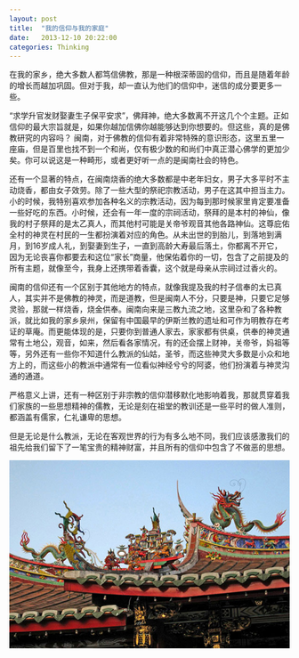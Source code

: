 ```yaml
---
layout: post
title:  "我的信仰与我的家庭"
date:   2013-12-10 20:22:00
categories: Thinking
---
```





在我的家乡，绝大多数人都笃信佛教，那是一种根深蒂固的信仰，而且是随着年龄的增长而越加巩固。但对于我，却一直认为他们的信仰中，迷信的成分要更多一些。

“求学升官发财娶妻生子保平安求”，佛拜神，绝大多数离不开这几个个主题。正如信仰的最大宗旨就是，如果你越加信佛你越能够达到你想要的。但这些，真的是佛教研究的内容吗？ 闽南，对于佛教的信仰有着非常特殊的意识形态，这里五里一座庙，但是百里也找不到一个和尚，仅有极少数的和尚们中真正潜心佛学的更加少矣。你可以说这是一种畸形，或者更好听一点的是闽南社会的特色。

还有一个显著的特点，在闽南烧香的绝大多数都是中老年妇女，男子大多平时不主动烧香，都由女子效劳。除了一些大型的祭祀宗教活动，男子在这其中担当主力。小的时候，我特别喜欢参加各种名义的宗教活动，因为每到那时候家里肯定要准备一些好吃的东西。小时候，还会有一年一度的宗祠活动，祭拜的是本村的神仙，像我的村子祭拜的是太乙真人，而其他村可能是关帝爷观音其他各路神仙。这尊庇佑全村的神灵在村民的一生都扮演着对应的角色。从未出世的到胎儿，到落地到满月，到16岁成人礼，到娶妻到生子，一直到高龄大寿最后落土，你都离不开它，因为无论丧喜你都要去和这位“家长”商量，他保佑着你的一切，包含了之前提及的所有主题，就像至今，我身上还携带着香囊，这个就是母亲从宗祠过过香火的。

闽南的信仰还有一个区别于其他地方的特点，就像我提及我的村子信奉的太已真人，其实并不是佛教的神灵，而是道教，但是闽南人不分，只要是神，只要它足够灵验，那就一样烧香，烧金供奉。闽南向来是三教九流之地，这里杂和了各种教派，就比如我的家乡泉州，保留有中国最早的伊斯兰教的遗址和可作为明教存在考证的草庵。而更能体现的是，只要你到普通人家去，家家都有供桌，供奉的神灵通常有土地公，观音，如来，然后看各家情况，有的还会摆上财神，关帝爷，妈祖等等，另外还有一些你不知道什么教派的仙姑，圣爷，而这些神灵大多数是小众和地方上的，而这些小的教派中通常有一位看似神经兮兮的阿婆，他们扮演着与神灵沟通的通道。

严格意义上讲，还有一种区别于非宗教的信仰潜移默化地影响着我，那就贯穿着我们家族的一些思想精神的儒教，无论是刻在祖堂的教训还是一些平时的做人准则，都涵盖有儒家，仁礼谦卑的思想。
 
但是无论是什么教派，无论在客观世界的行为有多么地不同，我们应该感激我们的祖先给我们留下了一笔宝贵的精神财富，并且所有的信仰中包含了不做恶的思想。

![闽南](/res/images/min.jpg)